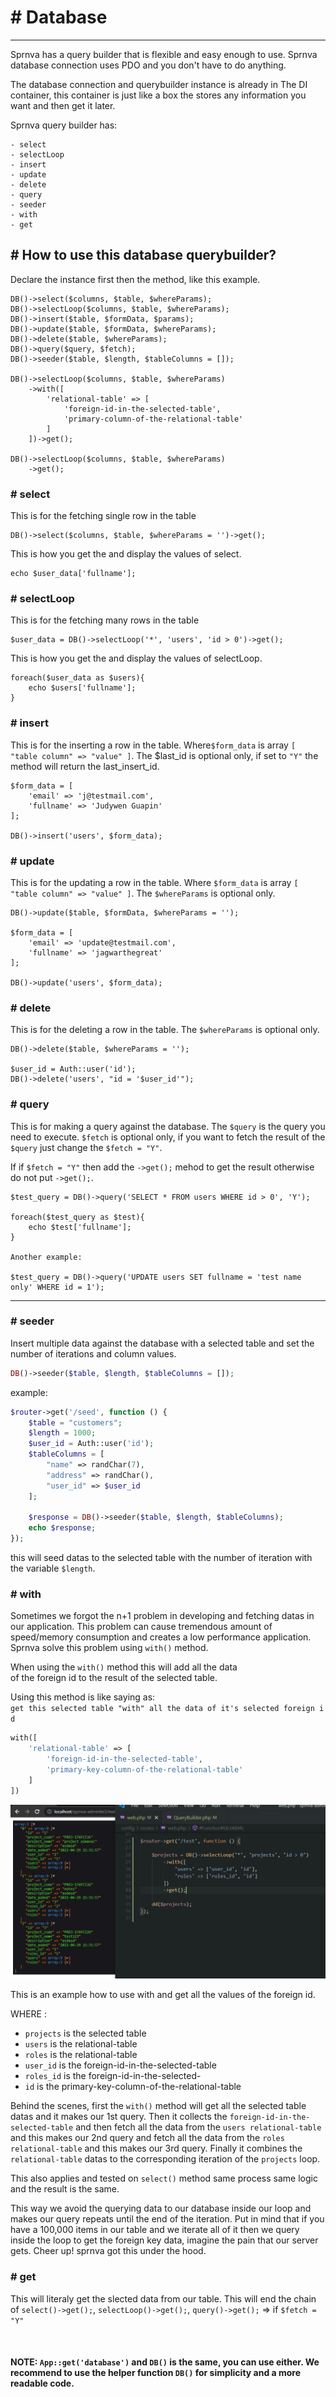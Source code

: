 # # Database
---
Sprnva has a query builder that is flexible and easy enough to use.
Sprnva database connection uses PDO and you don't have to do anything.

The database connection and querybuilder instance is already in The DI container, this container is just like a box the stores any information you want and then get it later.

Sprnva query builder has:

```
- select
- selectLoop
- insert
- update
- delete
- query
- seeder
- with
- get
```

## # How to use this database querybuilder? 
Declare the instance first then the method, like this example.

```
DB()->select($columns, $table, $whereParams);
DB()->selectLoop($columns, $table, $whereParams);
DB()->insert($table, $formData, $params);
DB()->update($table, $formData, $whereParams);
DB()->delete($table, $whereParams);
DB()->query($query, $fetch);
DB()->seeder($table, $length, $tableColumns = []);

DB()->selectLoop($columns, $table, $whereParams)
    ->with([
        'relational-table' => [
            'foreign-id-in-the-selected-table',
            'primary-column-of-the-relational-table'
        ]
    ])->get();

DB()->selectLoop($columns, $table, $whereParams)
    ->get();
```

### # select
This is for the fetching single row in the table
```
DB()->select($columns, $table, $whereParams = '')->get();
```

This is how you get the and display the values of select.
```
echo $user_data['fullname'];
```

### # selectLoop
This is for the fetching many rows in the table
```
$user_data = DB()->selectLoop('*', 'users', 'id > 0')->get();
```

This is how you get the and display the values of selectLoop.
```
foreach($user_data as $users){
    echo $users['fullname'];
}
```

### # insert
This is for the inserting a row in the table. Where`$form_data` is array `[ "table column" => "value" ]`. The $last_id is optional only, if set to `"Y"` the method will return the last_insert_id.
```
$form_data = [
    'email' => 'j@testmail.com',
    'fullname' => 'Judywen Guapin'
];

DB()->insert('users', $form_data);
```

### # update
This is for the updating a row in the table. Where `$form_data` is array `[ "table column" => "value" ]`. The `$whereParams` is optional only.
```
DB()->update($table, $formData, $whereParams = '');

$form_data = [
    'email' => 'update@testmail.com',
    'fullname' => 'jagwarthegreat'
];

DB()->update('users', $form_data);
```

### # delete
This is for the deleting a row in the table. The `$whereParams` is optional only.
```
DB()->delete($table, $whereParams = '');

$user_id = Auth::user('id');
DB()->delete('users', "id = '$user_id'");
```

### # query
This is for making a query against the database. The `$query` is the query you need to execute. `$fetch` is optional only, if you want to fetch the result of the `$query` just change the `$fetch = "Y"`.

If if `$fetch = "Y"` then add the `->get();` mehod to get the result otherwise do not put `->get();`.
```
$test_query = DB()->query('SELECT * FROM users WHERE id > 0', 'Y');

foreach($test_query as $test){
    echo $test['fullname'];
}

Another example:

$test_query = DB()->query('UPDATE users SET fullname = 'test name only' WHERE id = 1');
```
---
### # seeder
Insert multiple data against the database with a selected table and set the number of iterations and column values.
```php
DB()->seeder($table, $length, $tableColumns = []);
```
example:
```php
$router->get('/seed', function () {
    $table = "customers";
    $length = 1000;
    $user_id = Auth::user('id');
    $tableColumns = [
        "name" => randChar(7),
        "address" => randChar(),
        "user_id" => $user_id
    ];

    $response = DB()->seeder($table, $length, $tableColumns);
    echo $response;
});
```
this will seed datas to the selected table with the number of iteration with the variable `$length`.

### # with
Sometimes we forgot the n+1 problem in developing and fetching datas in our application. This problem can cause tremendous amount of speed/memory consumption and creates a low performance application. Sprnva solve this problem using `with()` method.

When using the `with()` method this will add all the data of the foreign id to the result of the selected table.

Using this method is like saying as:  `get this selected table "with" all the data of it's selected foreign id`
```php
with([
    'relational-table' => [
        'foreign-id-in-the-selected-table',
        'primary-key-column-of-the-relational-table'
    ]
])
```

![alt text](public/storage/images/with-method.png)

This is an example how to use with and get all the values of the foreign id. 

WHERE : 
- `projects` is the selected table
- `users` is the relational-table
- `roles` is the relational-table
- `user_id` is the foreign-id-in-the-selected-table
- `roles_id` is the foreign-id-in-the-selected-
- `id` is the primary-key-column-of-the-relational-table

Behind the scenes, first the `with()` method will get all the selected table datas and it makes our 1st query. Then it collects the `foreign-id-in-the-selected-table` and then fetch all the data from the `users relational-table` and this makes our 2nd query and fetch all the data from the `roles relational-table` and this makes our 3rd query. Finally it combines the `relational-table` datas to the corresponding iteration of the `projects` loop.

This also applies and tested on `select()` method same process same logic and the result is the same.

This way we avoid the querying data to our database inside our loop and makes our query repeats until the end of the iteration. Put in mind that if you have a 100,000 items in our table and we iterate all of it then we query inside the loop to get the foreign key data, imagine the pain that our server gets. Cheer up! sprnva got this under the hood.

### # get
This will literaly get the slected data from our table. This will end the chain of `select()->get();`, `selectLoop()->get();`, `query()->get();` => if `$fetch = "Y"`

<br>

#### NOTE: `App::get('database')` and `DB()` is the same, you can use either. We recommend to use the helper function `DB()` for simplicity and a more readable code.
